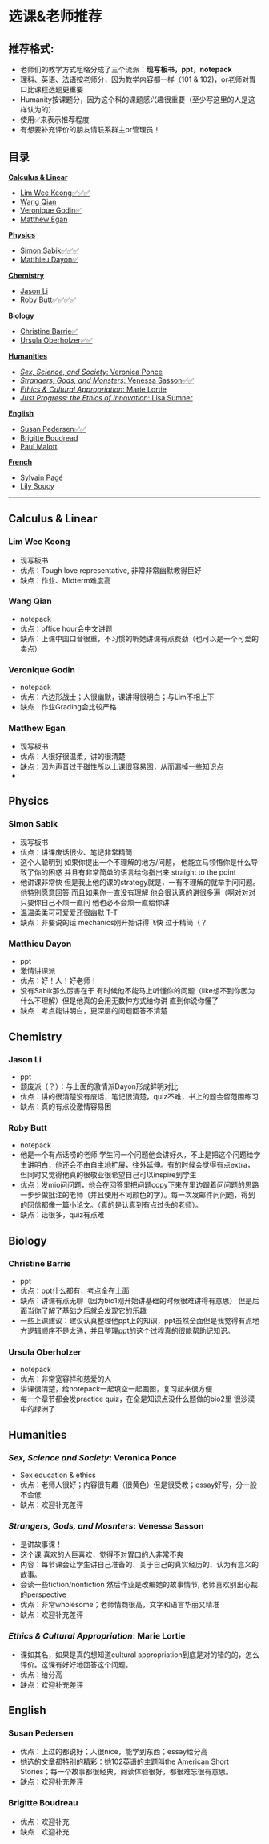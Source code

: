 # 选课&老师推荐

## 推荐格式:
- 老师们的教学方式粗略分成了三个流派：**现写板书，ppt，notepack**
- 理科、英语、法语按老师分，因为教学内容都一样（101 & 102)，or老师对胃口比课程选题更重要
- Humanity按课题分，因为这个科的课题感兴趣很重要（至少写这里的人是这样认为的）
- 使用✅来表示推荐程度
- 有想要补充评价的朋友请联系群主or管理员！
  
## 目录
<a href="#cal_linear">**Calculus & Linear**</a>  
- <a href="#lim">Lim Wee Keong✅✅✅</a>
- <a href="#qian">Wang Qian</a>
- <a href="#godin">Veronique Godin✅</a>
- <a href="#egan">Matthew Egan</a>
  
<a href="#phys">**Physics**</a>  
- <a href="#sabik">Simon Sabik✅✅✅</a>
- <a href="#dayon">Matthieu Dayon✅</a>
  
<a href="#chem">**Chemistry**</a>  
- <a href="#jason">Jason Li</a>
- <a href="#butt">Roby Butt✅✅✅✅</a>
  
<a href="#bio">**Biology**</a>  
- <a href="#barrie">Christine Barrie✅</a>
- <a href="#oberholzer">Ursula Oberholzer✅✅</a>
  
<a href="#hum">**Humanities**</a>  
- <a href="#sss">*Sex, Science, and Society*: Veronica Ponce</a>
- <a href="#monster">*Strangers, Gods, and Monsters*: Venessa Sasson✅✅</a>
- <a href="#cul_approp">*Ethics & Cultural Appropriation*: Marie Lortie</a>
- <a href="#progress">*Just Progress: the Ethics of Innovation*: Lisa Sumner</a>
  
<a href="#eng">**English**</a>  
- <a href="#pedersen">Susan Pedersen✅✅</a>
- <a href="#brigitte">Brigitte Boudread</a>
- <a href="#malott">Paul Malott</a>
  
<a href="#fr">**French**</a>  
- <a href="#page">Sylvain Pagé</a>
- <a href="#soucy">Lily Soucy</a>

  
---
<h2 id="cal_linear">Calculus & Linear</h2>
  
<h3 id="lim">Lim Wee Keong</h3>
  
- 现写板书  
- 优点：Tough love representative, 非常非常幽默教得巨好
- 缺点：作业、Midterm难度高
  
<h3 id="qian">Wang Qian</h3>
  
- notepack  
- 优点：office hour会中文讲题  
- 缺点：上课中国口音很重，不习惯的听她讲课有点费劲（也可以是一个可爱的卖点）
  
<h3 id="godin">Veronique Godin</h3>
  
- notepack  
- 优点：六边形战士；人很幽默，课讲得很明白；与Lim不相上下  
- 缺点：作业Grading会比较严格  
  
<h3 id="egan">Matthew Egan</h3>

- 现写板书
- 优点：人很好很温柔，讲的很清楚
- 缺点：因为声音过于磁性所以上课很容易困，从而漏掉一些知识点
- 
  
<h2 id="phys">Physics</h2>
  
<h3 id="sabik">Simon Sabik</h3>
  
- 现写板书
- 优点：讲课废话很少、笔记非常精简
- 这个人聪明到 如果你提出一个不理解的地方/问题， 他能立马领悟你是什么导致了你的困惑 并且有非常简单的语言给你指出来 straight to the point
- 他讲课非常快 但是我上他的课的strategy就是，一有不理解的就举手问问题。他特别愿意回答 而且如果你一直没有理解 他会很认真的讲很多遍（啊对对对只要你自己不烦一直问 他也必不会烦一直给你讲
- 温温柔柔可可爱爱还很幽默 T-T
- 缺点：非要说的话 mechanics刚开始讲得飞快 过于精简（？
  
<h3 id="dayon">Matthieu Dayon</h3>
  
- ppt
- 激情讲课派
- 优点：好！人！好老师！
- 没有Sabik那么厉害在于 有时候他不能马上听懂你的问题（like想不到你因为什么不理解）但是他真的会用无数种方式给你讲 直到你说你懂了
- 缺点：考点能讲明白，更深层的问题回答不清楚
  
<h2 id="chem">Chemistry</h2>
  
<h3 id="jason">Jason Li</h3>
  
- ppt
- 颓废派（？）：与上面的激情派Dayon形成鲜明对比
- 优点：讲的很清楚没有废话，笔记很清楚，quiz不难，书上的题会留范围练习
- 缺点：真的有点没激情容易困
  
<h3 id="butt">Roby Butt</h3>
  
- notepack
- 他是一个有点话唠的老师 学生问一个问题他会讲好久，不止是把这个问题给学生讲明白，他还会不由自主地扩展，往外延伸。有的时候会觉得有点extra，但同时又觉得他真的很敬业很希望自己可以inspire到学生
- 优点：发mio问问题，他会在回答里把问题copy下来在里边跟着问问题的思路一步步做批注的老师（并且使用不同颜色的字）。每一次发邮件问问题，得到的回信都像一篇小论文。（真的是认真到有点过头的老师）。
- 缺点：话很多，quiz有点难
  
<h2 id="bio">Biology</h2>
  
<h3 id="barrie">Christine Barrie</h3>
  
- ppt
- 优点：ppt什么都有，考点全在上面
- 缺点：讲课有点无聊（因为bio1刚开始讲基础的时候很难讲得有意思） 但是后面当你了解了基础之后就会发现它的乐趣
- 一些上课建议：建议认真整理他ppt上的知识，ppt虽然全面但是我觉得有点地方逻辑顺序不是太通，并且整理ppt的这个过程真的很能帮助记知识。
  
<h3 id="oberholzer">Ursula Oberholzer</h3>
  
- notepack
- 优点：非常宽容祥和慈爱的人
- 讲课很清楚，给notepack一起填空一起画图，复习起来很方便
- 每一个章节都会发practice quiz，在全是知识点没什么题做的bio2里 很沙漠中的绿洲了
  
<h2 id="hum">Humanities</h2>
  
<h3 id="sss"><i>Sex, Science and Society</i>: Veronica Ponce</h3>
  
- Sex education & ethics
- 优点：老师人很好；内容很有趣（很黄色）但是很受教；essay好写，分一般不会低
- 缺点：欢迎补充差评
  
<h3 id="monster"><i>Strangers, Gods, and Mosnters</i>: Venessa Sasson</h3>
  
- 是讲故事课！
- 这个课 喜欢的人巨喜欢，觉得不对胃口的人非常不爽
- 内容：每节课会让学生讲自己准备的、关于自己的真实经历的、认为有意义的故事。
- 会读一些fiction/nonfiction 然后作业是改编她的故事情节, 老师喜欢别出心裁的perspective
- 优点：非常wholesome；老师情商很高，文字和语言华丽又精准
- 缺点：欢迎补充差评
  
<h3 id="cul_approp"><i>Ethics & Cultural Appropriation</i>: Marie Lortie</h3>
  
- 课如其名，如果是真的想知道cultural appropriation到底是对的错的的，怎么评价。这课有好好地回答这个问题。
- 优点：给分高
- 缺点：欢迎补充差评
  
<h2 id="eng">English</h2>
  
<h3 id="pedersen">Susan Pedersen</h3>
  
- 优点：上过的都说好；人很nice，能学到东西；essay给分高
- 她选的文章都特别的精彩：她102英语的主题叫the American Short Stories；每一个故事都很经典，阅读体验很好，都很难忘很有意思。
- 缺点：欢迎补充差评
  
<h3 id="brigitte">Brigitte Boudreau</h3>

- 优点：欢迎补充
- 缺点：欢迎补充
